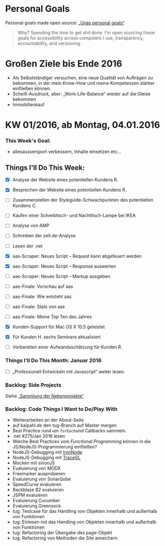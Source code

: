 Personal Goals
==============

Personal goals made open source: [„Unas personal goals“](http://una.im/personal-goals-guide/#=%81)
> Why? Spending the time to get shit done. I'm open sourcing these goals for accessibility across computers I use, transparency, accountability, and versioning.

# Großen Ziele bis Ende 2016
* Als Selbstständiger versuchen, eine neue Qualität von Aufträgen zu bekommen, in der mein Know-How und meine Kompetenzen stärker einfließen können.
* Scheiß-Ausdruck, aber: „Work-Life-Balance“ wieder auf die Gleise bekommen
* Immobilienkauf

# KW 01/2016, ab Montag, 04.01.2016

### This Week's Goal: 
* allesaussersport verbessern, Inhalte einsetzen etc…

## Things I'll Do This Week:
- [x] Analyse der Website eines potentiellen Kundens R. 
- [x] Besprechen der Website eines potentiellen Kundens R.
- [ ] Zusammenstellen der Styleguide-Schwachpunkten des potentiellen Kundens C.
- [ ] Kaufen einer Schreibtisch- und Nachttisch-Lampe bei IKEA
- [ ] Analyse von AMP
- [ ] Schreiben der zeit.de-Analyse
- [ ] Lesen der .net
- [x] aas-Scraper: Neues Script – Request kann abgefeuert werden
- [x] aas-Scraper: Neues Script – Response auswerten
- [ ] aas-Scraper: Neues Script – Markup ausgeben
- [ ] aas-Finale: Vorschau auf aas
- [ ] aas-Finale: Wie entsteht aas
- [ ] aas-Finale: Stats von aas
- [ ] aas-Finale: Meine Top Ten des Jahres
- [x] Kunden-Support für Mac OS X 10.5 geleistet
- [x] Für Kunden H. sechs Seminare aktualisiert
- [ ] Vorbereiten einer Aufwandsschätzung für Kunden R.


### Things I'll Do This Month: Januar 2016
- [ ] „Professionell Entwickeln mit Javascript“ weiter lesen.

### Backlog: Side Projects
Siehe [„Sammlung der Nebenprojekte“](~/Sites/dogfood-personal-goal/recources/pet-projects.md)

### Backlog: Code Things I Want to Do/Play With
* Weiterarbeiten an der About-Seite
* auf kaipahl.de den tug-Branch auf Master mergen
* Best Practice rund um `forEach`und Callbacks sammeln.
* .net #275/Jan 2016 lesen
* Welche Best Practices vom _Functional Programming_ können in die JS/NodeJS-Programmierung einfließen?
* NodeJS-Debugging mit [IronNode](http://s-a.github.io/iron-node/)
* NodeJS-Debugging mit [TraceGL](https://github.com/traceglMPL/tracegl)
* Mocken mit sinonJS
* Evaluierung von MODX
* Freemarker ausprobieren
* Evaluierung von SonarQube
* SpeedCurve evaluieren
* Backblaze B2 evaluieren
* JSPM evaluieren
* Evaluierung Cucumber
* Evaluierung Greensock
* tug: Testcase für das Handling von Objekten innerhalb und außerhalb von Funktionen
* tug: Einlesen ind das Handling von Objekten innerhalb und außerhalb von Funktionen
* tug: Refactoring der Übergabe des page-Objekt
* tug: Refactoring von Methoden die Site anreichern


